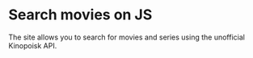 # Search movies on JS
 The site allows you to search for movies and series using the unofficial Kinopoisk API.
